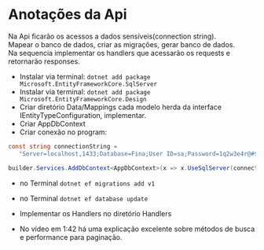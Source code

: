# Anotações da Api

Na Api ficarão os acessos a dados sensíveis(connection string).<br>
Mapear o banco de dados, criar as migrações, gerar banco de dados.<br>
Na sequencia implementar os handlers que acessarão os requests e retornarão responses.

 - Instalar via terminal: `dotnet add package Microsoft.EntityFrameworkCore.SqlServer`
 - Instalar via terminal: `dotnet add package Microsoft.EntityFrameworkCore.Design`
 - Criar diretório Data/Mappings cada modelo herda da interface IEntityTypeConfiguration, implementar.
 - Criar AppDbContext
 - Criar conexão no program:
```cs
const string connectionString =
   "Server=localhost,1433;Database=Fina;User ID=sa;Password=1q2w3e4r@#$;encrypt=False;";

builder.Services.AddDbContext<AppDbContext>(x => x.UseSqlServer(connectionString));
```

 - no Terminal `dotnet ef migrations add v1`
 - no Terminal `dotnet ef database update`
 
 - Implementar os Handlers no diretório Handlers
 - No vídeo em 1:42 há uma explicação excelente sobre métodos de busca e performance para paginação.
